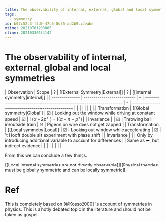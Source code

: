 ```yaml
---
title: The observability of internal, external, global and local symmetries
tags:
  - symmetry
id: b07c52c3-f3d0-47c6-8d55-ad2b9ccdeabe
mtime: 20210701200805
ctime: 20210330154142
---
```


# The observability of internal, external, global and local symmetries

| Observation    | Scope                      | ? | [[External Symmetry|External]]                                     | ? | [[internal symmetry|internal]]                   |
| -------------- | -------------------------- | - | ------------------------------------------------------------------ | - | ------------------------------------------------ |
|                |                            |   |                                                                    |   |                                                  |
| Transformation | [[Global symmetry|Global]] | ☑ | Looking out the window while driving at constant speed             | ☑ | I ($\alpha - 2p^+$ ) = I($\alpha-n-p^+$)         |
| Invariance     |                            | ☑ | Throwing ball in/outside train                                     | ☑ | Pigeon on wire does not get zapped               |
| Transformation | [[Local symmetry|Local]]   | ☑ | Looking out window while accelerating                              | ☑ | 't Hooft double slit experiment with phase shift |
| Invariance     |                            |   | Only by introducing additional variable to account for differences |   | Same as ⬅, but indirect evidence                 |
|                |                            |   |                                                                    |   |                                                  |

From this we can conclude a few things.

[[Local internal symmetries are not directly observable]][[Physical theories must be globally symmetric and can be locally symmetric]]

# Ref

This is completely based on [@Kosso2000] 's account of symmetries in physics. This is a hotly debated topic in the literature and should not be taken as gospel.
